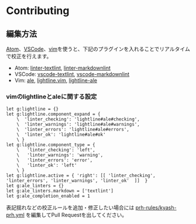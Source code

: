 # Contributing

## 編集方法

[Atom](https://atom.io)、[VSCode](https://code.visualstudio.com)、[vim](https://www.vim.org/)を使うと、下記のプラグインを入れることでリアルタイムで校正を行えます。

- Atom: [linter-textlint](https://atom.io/packages/linter-textlint), [linter-markdownlint](https://atom.io/packages/linter-markdownlint)
- VSCode: [vscode-textlint](https://marketplace.visualstudio.com/items?itemName=taichi.vscode-textlint), [vscode-markdownlint](https://marketplace.visualstudio.com/items?itemName=DavidAnson.vscode-markdownlint)
- Vim: [ale](https://github.com/dense-analysis/ale), [lightline.vim](https://github.com/itchyny/lightline.vim), [lightline-ale](https://github.com/maximbaz/lightline-ale)

### vimのlightlineとaleに関する設定
```
let g:lightline = {}
let g:lightline.component_expand = {
    \  'linter_checking': 'lightline#ale#checking',
    \  'linter_warnings': 'lightline#ale#warnings',
    \  'linter_errors': 'lightline#ale#errors',
    \  'linter_ok': 'lightline#ale#ok'
    \ }
let g:lightline.component_type = {
    \   'linter_checking': 'left',
    \   'linter_warnings': 'warning',
    \   'linter_errors': 'error',
    \   'linter_ok': 'left'
    \ }
let g:lightline.active = { 'right': [[ 'linter_checking', 'linter_errors', 'linter_warnings', 'linter_ok'  ]]  }
let g:ale_linters = {}
let g:ale_linters.markdown = ['textlint']
let g:ale_completion_enabled = 1
```

表記揺れなどの校正ルールを追加・修正したい場合には [prh-rules/kyash-prh.yml](https://github.com/Kyash/recruitment/blob/master/prh-rules/kyash-prh.yml) を編集してPull Requestを出してください。

